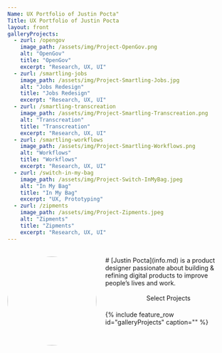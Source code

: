 ```yaml
---
Name: UX Portfolio of Justin Pocta"
Title: UX Portfolio of Justin Pocta
layout: front
galleryProjects:
  - zurl: /opengov
    image_path: /assets/img/Project-OpenGov.png
    alt: "OpenGov"
    title: "OpenGov"
    excerpt: "Research, UX, UI"
  - zurl: /smartling-jobs
    image_path: /assets/img/Project-Smartling-Jobs.jpg
    alt: "Jobs Redesign"
    title: "Jobs Redesign"
    excerpt: "Research, UX, UI"
  - zurl: /smartling-transcreation
    image_path: /assets/img/Project-Smartling-Transcreation.png
    alt: "Transcreation"
    title: "Transcreation"
    excerpt: "Research, UX, UI"
  - zurl: /smartling-workflows
    image_path: /assets/img/Project-Smartling-Workflows.png
    alt: "Workflows"
    title: "Workflows"
    excerpt: "Research, UX, UI"
  - zurl: /switch-in-my-bag
    image_path: /assets/img/Project-Switch-InMyBag.jpeg
    alt: "In My Bag"
    title: "In My Bag"
    excerpt: "UX, Prototyping"
  - zurl: /zipments
    image_path: /assets/img/Project-Zipments.jpeg
    alt: "Zipments"
    title: "Zipments"
    excerpt: "Research, UX, UI"
---
```

<br>

<img src="../assets/img/profile-pic.jpg" style="overflow:hidden; border-radius:500px; height:200px; width:200px; float: left; margin-right:20px;">
# [Justin Pocta](info.md) is a product designer passionate about building & refining digital products to improve people’s lives and work.
<br><br>

<center><span class="project-subheader" style="display:block;padding-bottom:20px">Select Projects</span></center>
{% include feature_row id="galleryProjects" caption="" %}
 